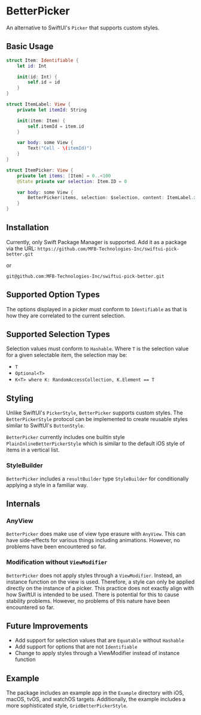 # BetterPicker

An alternative to SwiftUI's `Picker` that supports custom styles.

## Basic Usage

```swift
struct Item: Identifiable {
    let id: Int

    init(id: Int) {
        self.id = id
    }
}

struct ItemLabel: View {
    private let itemId: String

    init(item: Item) {
        self.itemId = item.id
    }

    var body: some View {
        Text("Cell - \(itemId)")
    }
}

struct ItemPicker: View {
    private let items: [Item] = 0..<100
    @State private var selection: Item.ID = 0

    var body: some View {
        BetterPicker(items, selection: $selection, content: ItemLabel.init)
    }
}
```

## Installation
Currently, only Swift Package Manager is supported. Add it as a package via the URL:
`https://github.com/MFB-Technologies-Inc/swiftui-pick-better.git`

or

`git@github.com:MFB-Technologies-Inc/swiftui-pick-better.git`

## Supported Option Types
The options displayed in a picker must conform to `Identifiable` as that is how they are correlated to the current selection.

## Supported Selection Types
Selection values must conform to `Hashable`. Where `T` is the selection value for a given selectable item, the selection may be:
- `T`
- `Optional<T>`
- `K<T> where K: RandomAccessCollection, K.Element == T`

## Styling

Unlike SwiftUI's `PickerStyle`, `BetterPicker` supports custom styles. The `BetterPickerStyle` protocol can be implemented to create reusable styles similar to SwiftUI's `ButtonStyle`.

`BetterPicker` currently includes one builtin style `PlainInlineBetterPickerStyle` which is similar to the default iOS style of items in a vertical list.

### StyleBuilder
`BetterPicker` includes a `resultBuilder` type `StyleBuilder` for conditionally applying a style in a familiar way.

## Internals

### AnyView
`BetterPicker` does make use of view type erasure with `AnyView`. This can have side-effects for various things including animations. However, no problems have been encountered so far.

### Modification without `ViewModifier`
`BetterPicker` does not apply styles through a `ViewModifier`. Instead, an instance function on the view is used. Therefore, a style can only be applied directly on the instance of a picker. This practice does not exactly align with how SwiftUI is intended to be used. There is potential for this to cause stability problems. However, no problems of this nature have been encountered so far.

## Future Improvements
- Add support for selection values that are `Equatable` without `Hashable`
- Add support for options that are not `Identifiable`
- Change to apply styles through a ViewModifier instead of instance function

## Example
The package includes an example app in the `Example` directory with iOS, macOS, tvOS, and watchOS targets. Additionally, the example includes a more sophisticated style, `GridBetterPickerStyle`.
